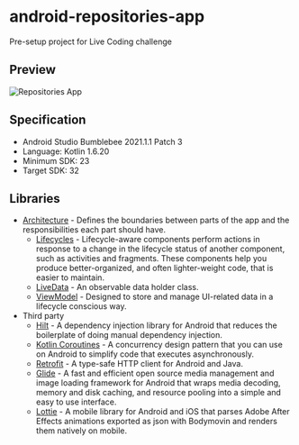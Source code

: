 # android-repositories-app
Pre-setup project for Live Coding challenge

## Preview
![Repositories App](https://user-images.githubusercontent.com/49086494/167051395-813c72da-e334-4f80-980f-eeb19f9650df.gif)


## Specification
- Android Studio Bumblebee 2021.1.1 Patch 3
- Language: Kotlin 1.6.20
- Minimum SDK: 23
- Target SDK: 32


## Libraries
* [Architecture][1] - Defines the boundaries between parts of the app and the responsibilities each part should have.
  * [Lifecycles][2] - Lifecycle-aware components perform actions in response to a change in the lifecycle status of another component, such as activities and fragments. These components help you produce better-organized, and often lighter-weight code, that is easier to maintain.
  * [LiveData][3] - An observable data holder class.
  * [ViewModel][4] - Designed to store and manage UI-related data in a lifecycle conscious way. 
* Third party
  * [Hilt][5] - A dependency injection library for Android that reduces the boilerplate of doing manual dependency injection.
  * [Kotlin Coroutines][6] - A concurrency design pattern that you can use on Android to simplify code that executes asynchronously.
  * [Retrofit][7] - A type-safe HTTP client for Android and Java.
  * [Glide][8] - A fast and efficient open source media management and image loading framework for Android that wraps media decoding, memory and disk caching, and resource pooling into a simple and easy to use interface.
  * [Lottie][9] - A mobile library for Android and iOS that parses Adobe After Effects animations exported as json with Bodymovin and renders them natively on mobile.
  

[1]: https://developer.android.com/jetpack/arch/
[2]: https://developer.android.com/topic/libraries/architecture/lifecycle
[3]: https://developer.android.com/topic/libraries/architecture/livedata
[4]: https://developer.android.com/topic/libraries/architecture/viewmodel
[5]: https://developer.android.com/training/dependency-injection/hilt-android
[6]: https://developer.android.com/kotlin/coroutines
[7]: https://square.github.io/retrofit/
[8]: https://github.com/bumptech/glide
[9]: https://github.com/airbnb/lottie-android
